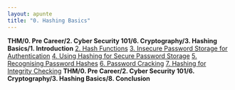 ```yaml
---
layout: apunte
title: "0. Hashing Basics"
---
```


**THM/0. Pre Career/2. Cyber Security 101/6. Cryptography/3. Hashing Basics/1. Introduction**
[2. Hash Functions](/apuntes/thm/0-pre-career/2-cyber-security-101/6-cryptography/3-hashing-basics/2-hash-functions/)
[3. Insecure Password Storage for Authentication](/apuntes/thm/0-pre-career/2-cyber-security-101/6-cryptography/3-hashing-basics/3-insecure-password-storage-for-authentication/)
[4. Using Hashing for Secure Password Storage](/apuntes/thm/0-pre-career/2-cyber-security-101/6-cryptography/3-hashing-basics/4-using-hashing-for-secure-password-storage/)
[5. Recognising Password Hashes](/apuntes/thm/0-pre-career/2-cyber-security-101/6-cryptography/3-hashing-basics/5-recognising-password-hashes/)
[6. Password Cracking](/apuntes/thm/0-pre-career/2-cyber-security-101/6-cryptography/3-hashing-basics/6-password-cracking/)
[7. Hashing for Integrity Checking](/apuntes/thm/0-pre-career/2-cyber-security-101/6-cryptography/3-hashing-basics/7-hashing-for-integrity-checking/)
**THM/0. Pre Career/2. Cyber Security 101/6. Cryptography/3. Hashing Basics/8. Conclusion**
